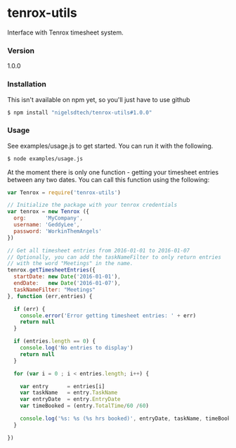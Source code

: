 # tenrox-utils
Interface with Tenrox timesheet system.


### Version
1.0.0



### Installation

This isn't available on npm yet, so you'll just have to use github

```sh
$ npm install "nigelsdtech/tenrox-utils#1.0.0"
```



### Usage

See examples/usage.js to get started. You can run it with the following.

```sh
$ node examples/usage.js
```



At the moment there is only one function - getting your timesheet entries between any two dates. You can call this function using the following:

```js
var Tenrox = require('tenrox-utils')

// Initialize the package with your tenrox credentials
var tenrox = new Tenrox ({
  org:      'MyCompany',
  username: 'GeddyLee',
  password: 'WorkinThemAngels'
})

// Get all timesheet entries from 2016-01-01 to 2016-01-07
// Optionally, you can add the taskNameFilter to only return entries
// with the word "Meetings" in the name.
tenrox.getTimesheetEntries({
  startDate: new Date('2016-01-01'),
  endDate:   new Date('2016-01-07'),
  taskNameFilter: "Meetings"
}, function (err,entries) {

  if (err) {
    console.error('Error getting timesheet entries: ' + err)
    return null
  }

  if (entries.length == 0) {
    console.log('No entries to display')
    return null
  }

  for (var i = 0 ; i < entries.length; i++) {

    var entry      = entries[i]
    var taskName   = entry.TaskName
    var entryDate  = entry.EntryDate
    var timeBooked = (entry.TotalTime/60 /60)

    console.log('%s: %s (%s hrs booked)', entryDate, taskName, timeBooked)
  }

})
```

